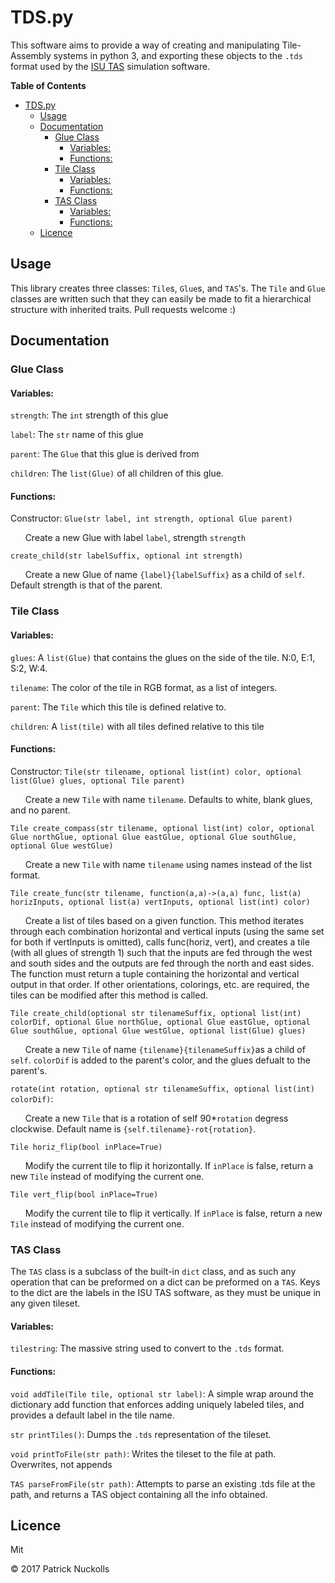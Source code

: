 # TDS.py

This software aims to provide a way of creating and manipulating Tile-Assembly systems in python 3, and exporting these objects to the `.tds` format used by the [ISU TAS](http://self-assembly.net/wiki/index.php?title=ISU_TAS) simulation software.

<!-- markdown-toc start - Don't edit this section. Run M-x markdown-toc-refresh-toc -->
**Table of Contents**

- [TDS.py](#tdspy)
    - [Usage](#usage)
    - [Documentation](#documentation)
        - [Glue Class](#glue-class)
            - [Variables:](#variables)
            - [Functions:](#functions)
        - [Tile Class](#tile-class)
            - [Variables:](#variables-1)
            - [Functions:](#functions-1)
        - [TAS Class](#tas-class)
            - [Variables:](#variables-2)
            - [Functions:](#functions-2)
    - [Licence](#licence)

<!-- markdown-toc end -->

## Usage

This library creates three classes: `Tile`s, `Glue`s, and `TAS`'s. The `Tile` and `Glue` classes are written such that they can easily be made to fit a hierarchical structure with inherited traits. Pull requests welcome :)

## Documentation

### Glue Class

#### Variables:

`strength`: The `int` strength of this glue

`label`: The `str` name of this glue

`parent`: The `Glue` that this glue is derived from

`children`: The `list(Glue)` of all children of this glue.

#### Functions:

Constructor: `Glue(str label, int strength, optional Glue parent)`

&nbsp;&nbsp;&nbsp;&nbsp;&nbsp;&nbsp;Create a new Glue with label `label`, strength `strength`

`create_child(str labelSuffix, optional int strength)`  

&nbsp;&nbsp;&nbsp;&nbsp;&nbsp;&nbsp;Create a new Glue of name `{label}{labelSuffix}` as a child of `self`. Default strength is that of the parent.
	
### Tile Class
#### Variables:

`glues`: A `list(Glue)` that contains the glues on the side of the tile. N:0, E:1, S:2, W:4.

`tilename`: The color of the tile in RGB format, as a list of integers.

`parent`: The `Tile` which this tile is defined relative to. 

`children`: A `list(tile)` with all tiles defined relative to this tile

#### Functions:

Constructor: `Tile(str tilename, optional list(int) color, optional list(Glue) glues, optional Tile parent)`  

&nbsp;&nbsp;&nbsp;&nbsp;&nbsp;&nbsp;Create a new `Tile` with name `tilename`. Defaults to white, blank glues, and no parent.

`Tile create_compass(str tilename, optional list(int) color, optional Glue northGlue, optional Glue eastGlue, optional Glue southGlue, optional Glue westGlue)`

&nbsp;&nbsp;&nbsp;&nbsp;&nbsp;&nbsp;Create a new `Tile` with name `tilename` using names instead of the list format.

`Tile create_func(str tilename, function(a,a)->(a,a) func, list(a) horizInputs, optional list(a) vertInputs, optional list(int) color)`

&nbsp;&nbsp;&nbsp;&nbsp;&nbsp;&nbsp;Create a list of tiles based on a given function. This method iterates through each combination horizontal and vertical inputs (using the same set for both if vertInputs is omitted), calls func(horiz, vert), and creates a tile (with all glues of strength 1) such that the inputs are fed through the west and south sides and the outputs are fed through the north and east sides. The function must return a tuple containing the horizontal and vertical output in that order. If other orientations, colorings, etc. are required, the tiles can be modified after this method is called.

`Tile create_child(optional str tilenameSuffix, optional list(int) colorDif, optional Glue northGlue, optional Glue eastGlue, optional Glue southGlue, optional Glue westGlue, optional list(Glue) glues)`

&nbsp;&nbsp;&nbsp;&nbsp;&nbsp;&nbsp;Create a new `Tile` of name `{tilename}{tilenameSuffix}`as a child of `self`. `colorDif` is added to the parent's color, and the glues defualt to the parent's.  

`rotate(int rotation, optional str tilenameSuffix, optional list(int) colorDif)`:

&nbsp;&nbsp;&nbsp;&nbsp;&nbsp;&nbsp;Create a new `Tile` that is a rotation of self 90*`rotation` degress clockwise. Default name is `{self.tilename}-rot{rotation}`.

`Tile horiz_flip(bool inPlace=True)`

&nbsp;&nbsp;&nbsp;&nbsp;&nbsp;&nbsp;Modify the current tile to flip it horizontally. If `inPlace` is false, return a new `Tile` instead of modifying the current one.

`Tile vert_flip(bool inPlace=True)`

&nbsp;&nbsp;&nbsp;&nbsp;&nbsp;&nbsp;Modify the current tile to flip it vertically. If `inPlace` is false, return a new `Tile` instead of modifying the current one.

### TAS Class
The `TAS` class is a subclass of the built-in `dict` class, and as such any operation that can be preformed on a dict can be preformed on a `TAS`. Keys to the dict are the labels in the ISU TAS software, as they must be unique in any given tileset.

#### Variables:
`tilestring`: The massive string used to convert to the `.tds` format.

#### Functions:

`void addTile(Tile tile, optional str label)`: A simple wrap around the dictionary add function that enforces adding uniquely labeled tiles, and provides a default label in the tile name.

`str printTiles()`: Dumps the `.tds` representation of the tileset.

`void printToFile(str path)`: Writes the tileset to the file at path. Overwrites, not appends

`TAS parseFromFile(str path)`: Attempts to parse an existing .tds file at the path, and returns a TAS object containing all the info obtained.


## Licence
Mit

© 2017 Patrick Nuckolls
